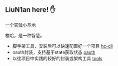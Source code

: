 ## LiuN1an here! ✋
[一个实验小基地](https://atuki.liun1an.xyz/)

梭哈，是一种智慧。



- 脚手架工具，安装后可以快速配置好一个项目 [hc-cli](https://github.com/LiuN1an/hc-cli)
- oauth封装，支持基于state获取状态 [oauth](https://github.com/LiuN1an/oauth)
- 以往项目中实践的较好的封装或架构工具 [tools](https://github.com/LiuN1an/Util-Tools)


<!--
**LiuN1an/LiuN1an** is a ✨ _special_ ✨ repository because its `README.md` (this file) appears on your GitHub profile.

Here are some ideas to get you started:

- 🔭 I’m currently working on ...
- 🌱 I’m currently learning ...
- 👯 I’m looking to collaborate on ...
- 🤔 I’m looking for help with ...
- 💬 Ask me about ...
- 📫 How to reach me: ...
- 😄 Pronouns: ...
- ⚡ Fun fact: ...
-->
